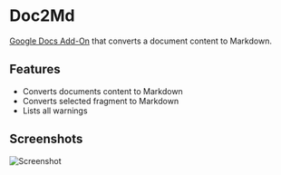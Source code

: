 # Doc2Md

[Google Docs Add-On](https://gsuite.google.com/marketplace/app/doc2md/856149802332) that converts a document content to Markdown.

## Features

- Converts documents content to Markdown
- Converts selected fragment to Markdown
- Lists all warnings

## Screenshots

![Screenshot](assets/screenshot.png?raw=true "Screenshot")

